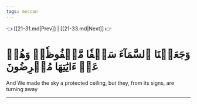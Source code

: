 ```yaml
---
tags: meccan
---
```


👈 [[21-31.md|Prev]] | [[21-33.md|Next]] 👉

# وَجَعَلۡنَا ٱلسَّمَآءَ سَقۡفٗا مَّحۡفُوظٗاۖ وَهُمۡ عَنۡ ءَايَٰتِهَا مُعۡرِضُونَ

And We made the sky a protected ceiling, but they, from its signs, are turning away

---


